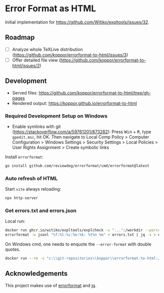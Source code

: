 # Error Format as HTML

Initial implementation for https://github.com/Witiko/expltools/issues/32.

## Roadmap

- [ ] Analyze whole TeXLive distribution (https://github.com/koppor/errorformat-to-html/issues/3)
- [ ] Offer detailed file view (https://github.com/koppor/errorformat-to-html/issues/2)

## Development

- Served files: <https://github.com/koppor/errorformat-to-html/tree/gh-pages>
- Rendered output: <https://koppor.github.io/errorformat-to-html>

### Required Development Setup on Windows

- Enable symlinks with git (<https://stackoverflow.com/a/59761201/873282>):
  Press <kbd>Win</kbd> + <kbd>R</kbd>, type `gpedit.msc`, hit OK. Then navigate to Local Comp Policy > Computer Configuration > Windows Settings > Security Settings > Local Policies > User Rights Assignment > Create symbolic links

Install `errorformat`:

```bash
go install github.com/reviewdog/errorformat/cmd/errorformat@latest
```

### Auto refresh of HTML

Start `vite` always reloading:

```bash
npx http-server
```

### Get errors.txt and errors.json

Local run:

```bash
docker run ghcr.io/witiko/expltools/explcheck -v "...":/workdir --porcelain --error-format='%f:%l:%c:%e:%k: %t%n %m' /workdir/expltools/explcheck/testfiles/e102.tex > errors.txt
errorformat -w jsonl "%f:%l:%c:%e:%k: %t%n %m" < errors.txt | jq -s > errors.json
```

On Windows cmd, one needs to enquote the `--error-format` with double quotes.

```cmd
docker run --rm -v "c:\\git-repositories\\koppor\\errorformat-to-html:/workspace" ghcr.io/witiko/expltools/explcheck --porcelain --error-format="%f:%l:%c:%e:%k: %t%n %m" "/workspace/expltools/explcheck/testfiles/e102.lua"
```

## Acknowledgements

This project makes use of [errorformat](https://github.com/reviewdog/errorformat) and [jq](https://jqlang.github.io/jq/).
